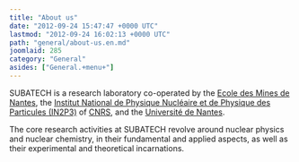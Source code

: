 ```yaml
---
title: "About us"
date: "2012-09-24 15:47:47 +0000 UTC"
lastmod: "2012-09-24 16:02:13 +0000 UTC"
path: "general/about-us.en.md"
joomlaid: 285
category: "General"
asides: ["General.+menu+"]
---
```

SUBATECH is a research laboratory co-operated by the [Ecole des Mines de Nantes](http://www.mines-nantes.fr/en/), the [Institut National de Physique Nucléaire et de Physique des Particules (IN2P3)](http://www.in2p3.fr/presentation/politique/statuts_missions_en.htm) of [CNRS](http://www.cnrs.fr/index.php), and the [Université de Nantes](http://www.univ-nantes.fr/33496937/1/fiche___pagelibre/&RH=INSTITUTIONNEL_FR&RF=INSTITUTIONNEL_EN).

The core research activities at SUBATECH revolve around nuclear physics and nuclear chemistry, in their fundamental and applied aspects, as well as their experimental and theoretical incarnations.
